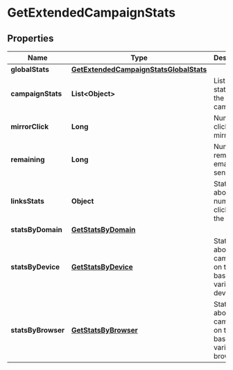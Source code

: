 
# GetExtendedCampaignStats

## Properties
Name | Type | Description | Notes
------------ | ------------- | ------------- | -------------
**globalStats** | [**GetExtendedCampaignStatsGlobalStats**](GetExtendedCampaignStatsGlobalStats.md) |  | 
**campaignStats** | **List&lt;Object&gt;** | List-wise statistics of the campaign. | 
**mirrorClick** | **Long** | Number of clicks on mirror link | 
**remaining** | **Long** | Number of remaning emails to send | 
**linksStats** | **Object** | Statistics about the number of clicks for the links | 
**statsByDomain** | [**GetStatsByDomain**](GetStatsByDomain.md) |  | 
**statsByDevice** | [**GetStatsByDevice**](GetStatsByDevice.md) | Statistics about the campaign on the basis of various devices | 
**statsByBrowser** | [**GetStatsByBrowser**](GetStatsByBrowser.md) | Statistics about the campaign on the basis of various browsers | 



